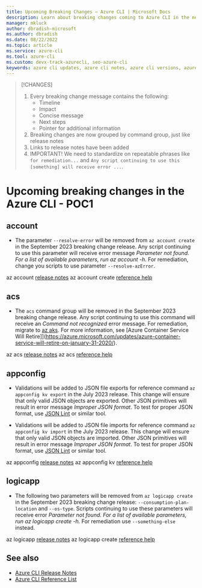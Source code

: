 ```yaml
---
title: Upcoming Breaking Changes – Azure CLI | Microsoft Docs
description: Learn about breaking changes coming to Azure CLI in the next breaking change release
manager: mkluck
author: dbradish-microsoft
ms.author: dbradish
ms.date: 08/22/2022
ms.topic: article
ms.service: azure-cli
ms.tool: azure-cli
ms.custom: devx-track-azurecli, seo-azure-cli
keywords: azure cli updates, azure cli notes, azure cli versions, azure cli breaking changes
---
```


> [!CHANGES]
> 1. Every breaking change message contains the following:
>    - Timeline
>    - Impact
>    - Concise message
>    - Next steps
>    - Pointer for additional information
> 1. Breaking changes are now grouped by command group, just like release notes
> 1. Links to release notes have been added
> 1. IMPORTANT!  We need to standardize on repeatable phrases like `for remediation...` and `Any script continuing to use this [something] will receive error ...`.

# Upcoming breaking changes in the Azure CLI - POC1

## account

- The parameter `--resolve-error` will be removed from `az account create` in the September 2023 breaking change release.  Any script continuing to use this parameter will receive error message _Parameter not found.  For a list of available parameters, run az account -h_.  For remediation, change you scripts to use parameter `--resolve-azError`.

az account [release notes](https://review.learn.microsoft.com/en-us/cli/azure/release-notes-azure-cli-poc2?branch=pr-en-us-3606#account)
az account create [reference help](https://learn.microsoft.com/en-us/cli/azure/account#az-account-create)

## acs

- The `acs` command group will be removed in the September 2023 breaking change release.  Any script continuing to use this command will receive an _Command not recognized_ error message.  For remediation, migrate to [az aks](https://learn.microsoft.com/en-us/cli/azure/aks).  For more information, see [Azure Container Service Will Retire]](https://azure.microsoft.com/updates/azure-container-service-will-retire-on-january-31-2020/).

az acs [release notes]()
az acs [reference help]()
  
## appconfig

- Validations will be added to JSON file exports for reference command `az appconfig kv export` in the July 2023 release.  This change will  ensure that only valid JSON objects are exported. Other JSON primitives will result in error message _Improper JSON format_.  To test for proper JSON format, use [JSON Lint](https://jsonlint.com/) or similar tool. 

- Validations will be added to JSON file imports for reference command `az appconfig kv import` in the July 2023 release.  This change will  ensure that only valid JSON objects are imported. Other JSON primitives will result in error message _Improper JSON format_.  To test for proper JSON format, use [JSON Lint](https://jsonlint.com/) or similar tool. 

az appconfig [release notes]()
az appconfig kv [reference help]()

## logicapp

- The following two parameters will be removed from `az logicapp create` in the September 2023 breaking change release:  `--consumption-plan-location` and `--os-type`.  Scripts continuing to use these parameters will receive error _Parameter not found.  For a list of available parameters, run az logicapp create -h._  For remediation use `--something-else` instead.

az logicapp [release notes]()
az logicapp create [reference help]()

## See also
- [Azure CLI Release Notes]()
- [Azure CLI Reference List]()
